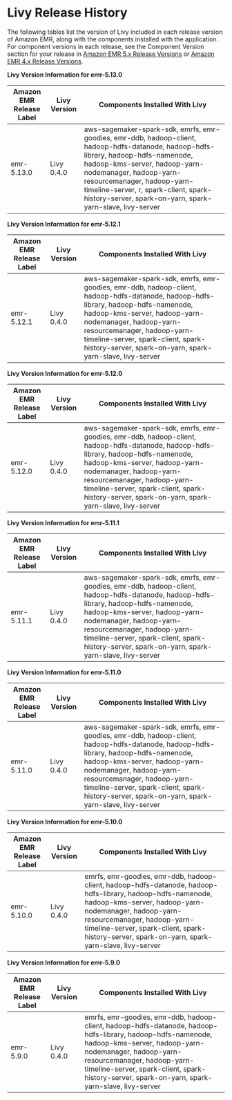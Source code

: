 # Livy Release History<a name="Livy-release-history"></a>

The following tables list the version of Livy included in each release version of Amazon EMR, along with the components installed with the application\. For component versions in each release, see the Component Version section for your release in [Amazon EMR 5\.x Release Versions](emr-release-5x.md) or [Amazon EMR 4\.x Release Versions](emr-release-4x.md)\.


**Livy Version Information for emr\-5\.13\.0**  

| Amazon EMR Release Label | Livy Version | Components Installed With Livy | 
| --- | --- | --- | 
| emr\-5\.13\.0 | Livy 0\.4\.0 | aws\-sagemaker\-spark\-sdk, emrfs, emr\-goodies, emr\-ddb, hadoop\-client, hadoop\-hdfs\-datanode, hadoop\-hdfs\-library, hadoop\-hdfs\-namenode, hadoop\-kms\-server, hadoop\-yarn\-nodemanager, hadoop\-yarn\-resourcemanager, hadoop\-yarn\-timeline\-server, r, spark\-client, spark\-history\-server, spark\-on\-yarn, spark\-yarn\-slave, livy\-server | 


**Livy Version Information for emr\-5\.12\.1**  

| Amazon EMR Release Label | Livy Version | Components Installed With Livy | 
| --- | --- | --- | 
| emr\-5\.12\.1 | Livy 0\.4\.0 | aws\-sagemaker\-spark\-sdk, emrfs, emr\-goodies, emr\-ddb, hadoop\-client, hadoop\-hdfs\-datanode, hadoop\-hdfs\-library, hadoop\-hdfs\-namenode, hadoop\-kms\-server, hadoop\-yarn\-nodemanager, hadoop\-yarn\-resourcemanager, hadoop\-yarn\-timeline\-server, spark\-client, spark\-history\-server, spark\-on\-yarn, spark\-yarn\-slave, livy\-server | 


**Livy Version Information for emr\-5\.12\.0**  

| Amazon EMR Release Label | Livy Version | Components Installed With Livy | 
| --- | --- | --- | 
| emr\-5\.12\.0 | Livy 0\.4\.0 | aws\-sagemaker\-spark\-sdk, emrfs, emr\-goodies, emr\-ddb, hadoop\-client, hadoop\-hdfs\-datanode, hadoop\-hdfs\-library, hadoop\-hdfs\-namenode, hadoop\-kms\-server, hadoop\-yarn\-nodemanager, hadoop\-yarn\-resourcemanager, hadoop\-yarn\-timeline\-server, spark\-client, spark\-history\-server, spark\-on\-yarn, spark\-yarn\-slave, livy\-server | 


**Livy Version Information for emr\-5\.11\.1**  

| Amazon EMR Release Label | Livy Version | Components Installed With Livy | 
| --- | --- | --- | 
| emr\-5\.11\.1 | Livy 0\.4\.0 | aws\-sagemaker\-spark\-sdk, emrfs, emr\-goodies, emr\-ddb, hadoop\-client, hadoop\-hdfs\-datanode, hadoop\-hdfs\-library, hadoop\-hdfs\-namenode, hadoop\-kms\-server, hadoop\-yarn\-nodemanager, hadoop\-yarn\-resourcemanager, hadoop\-yarn\-timeline\-server, spark\-client, spark\-history\-server, spark\-on\-yarn, spark\-yarn\-slave, livy\-server | 


**Livy Version Information for emr\-5\.11\.0**  

| Amazon EMR Release Label | Livy Version | Components Installed With Livy | 
| --- | --- | --- | 
| emr\-5\.11\.0 | Livy 0\.4\.0 | aws\-sagemaker\-spark\-sdk, emrfs, emr\-goodies, emr\-ddb, hadoop\-client, hadoop\-hdfs\-datanode, hadoop\-hdfs\-library, hadoop\-hdfs\-namenode, hadoop\-kms\-server, hadoop\-yarn\-nodemanager, hadoop\-yarn\-resourcemanager, hadoop\-yarn\-timeline\-server, spark\-client, spark\-history\-server, spark\-on\-yarn, spark\-yarn\-slave, livy\-server | 


**Livy Version Information for emr\-5\.10\.0**  

| Amazon EMR Release Label | Livy Version | Components Installed With Livy | 
| --- | --- | --- | 
| emr\-5\.10\.0 | Livy 0\.4\.0 | emrfs, emr\-goodies, emr\-ddb, hadoop\-client, hadoop\-hdfs\-datanode, hadoop\-hdfs\-library, hadoop\-hdfs\-namenode, hadoop\-kms\-server, hadoop\-yarn\-nodemanager, hadoop\-yarn\-resourcemanager, hadoop\-yarn\-timeline\-server, spark\-client, spark\-history\-server, spark\-on\-yarn, spark\-yarn\-slave, livy\-server | 


**Livy Version Information for emr\-5\.9\.0**  

| Amazon EMR Release Label | Livy Version | Components Installed With Livy | 
| --- | --- | --- | 
| emr\-5\.9\.0 | Livy 0\.4\.0 | emrfs, emr\-goodies, emr\-ddb, hadoop\-client, hadoop\-hdfs\-datanode, hadoop\-hdfs\-library, hadoop\-hdfs\-namenode, hadoop\-kms\-server, hadoop\-yarn\-nodemanager, hadoop\-yarn\-resourcemanager, hadoop\-yarn\-timeline\-server, spark\-client, spark\-history\-server, spark\-on\-yarn, spark\-yarn\-slave, livy\-server | 